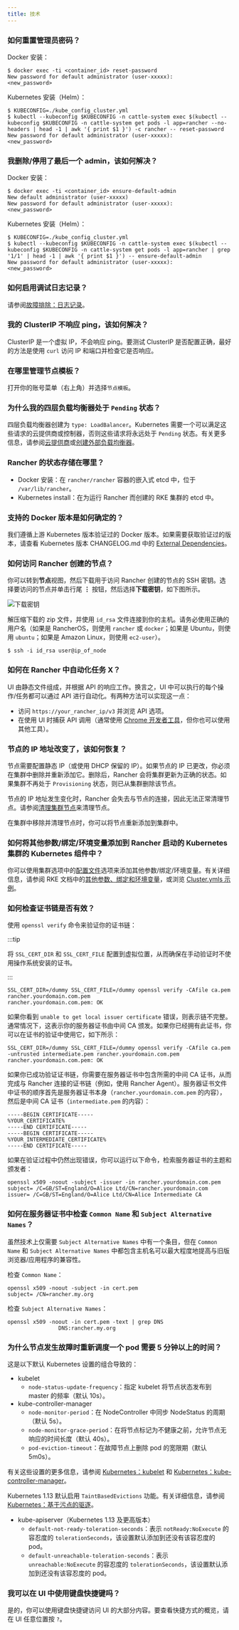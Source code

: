 ```yaml
---
title: 技术
---
```


### 如何重置管理员密码？

Docker 安装：
```
$ docker exec -ti <container_id> reset-password
New password for default administrator (user-xxxxx):
<new_password>
```

Kubernetes 安装（Helm）：
```
$ KUBECONFIG=./kube_config_cluster.yml
$ kubectl --kubeconfig $KUBECONFIG -n cattle-system exec $(kubectl --kubeconfig $KUBECONFIG -n cattle-system get pods -l app=rancher --no-headers | head -1 | awk '{ print $1 }') -c rancher -- reset-password
New password for default administrator (user-xxxxx):
<new_password>
```



### 我删除/停用了最后一个 admin，该如何解决？
Docker 安装：
```
$ docker exec -ti <container_id> ensure-default-admin
New default administrator (user-xxxxx)
New password for default administrator (user-xxxxx):
<new_password>
```

Kubernetes 安装（Helm）：
```
$ KUBECONFIG=./kube_config_cluster.yml
$ kubectl --kubeconfig $KUBECONFIG -n cattle-system exec $(kubectl --kubeconfig $KUBECONFIG -n cattle-system get pods -l app=rancher | grep '1/1' | head -1 | awk '{ print $1 }') -- ensure-default-admin
New password for default administrator (user-xxxxx):
<new_password>
```
### 如何启用调试日志记录？

请参阅[故障排除：日志记录](../troubleshooting/other-troubleshooting-tips/logging.md)。

### 我的 ClusterIP 不响应 ping，该如何解决？

ClusterIP 是一个虚拟 IP，不会响应 ping。要测试 ClusterIP 是否配置正确，最好的方法是使用 `curl` 访问 IP 和端口并检查它是否响应。

### 在哪里管理节点模板？

打开你的账号菜单（右上角）并选择`节点模板`。

### 为什么我的四层负载均衡器处于 `Pending` 状态？

四层负载均衡器创建为 `type: LoadBalancer`。Kubernetes 需要一个可以满足这些请求的云提供商或控制器，否则这些请求将永远处于 `Pending` 状态。有关更多信息，请参阅[云提供商](../pages-for-subheaders/set-up-cloud-providers.md)或[创建外部负载均衡器](https://kubernetes.io/docs/tasks/access-application-cluster/create-external-load-balancer/)。

### Rancher 的状态存储在哪里？

- Docker 安装：在 `rancher/rancher` 容器的嵌入式 etcd 中，位于 `/var/lib/rancher`。
- Kubernetes install：在为运行 Rancher 而创建的 RKE 集群的 etcd 中。

### 支持的 Docker 版本是如何确定的？

我们遵循上游 Kubernetes 版本验证过的 Docker 版本。如果需要获取验证过的版本，请查看 Kubernetes 版本 CHANGELOG.md 中的 [External Dependencies](https://github.com/kubernetes/kubernetes/blob/master/CHANGELOG-1.10.md#external-dependencies)。

### 如何访问 Rancher 创建的节点？

你可以转到**节点**视图，然后下载用于访问 Rancher 创建的节点的 SSH 密钥。选择要访问的节点并单击行尾 **⋮** 按钮，然后选择**下载密钥**，如下图所示。

![下载密钥](/img/downloadsshkeys.png)

解压缩下载的 zip 文件，并使用 `id_rsa` 文件连接到你的主机。请务必使用正确的用户名（如果是 RancherOS，则使用 `rancher` 或 `docker`；如果是 Ubuntu，则使用 `ubuntu`；如果是 Amazon Linux，则使用 `ec2-user`）。

```
$ ssh -i id_rsa user@ip_of_node
```

### 如何在 Rancher 中自动化任务 X？

UI 由静态文件组成，并根据 API 的响应工作。换言之，UI 中可以执行的每个操作/任务都可以通过 API 进行自动化。有两种方法可以实现这一点：

* 访问 `https://your_rancher_ip/v3` 并浏览 API 选项。
* 在使用 UI 时捕获 API 调用（通常使用 [Chrome 开发者工具](https://developers.google.com/web/tools/chrome-devtools/#network)，但你也可以使用其他工具）。

### 节点的 IP 地址改变了，该如何恢复？

节点需要配置静态 IP（或使用 DHCP 保留的 IP）。如果节点的 IP 已更改，你必须在集群中删除并重新添加它。删除后，Rancher 会将集群更新为正确的状态。如果集群不再处于 `Provisioning` 状态，则已从集群删除该节点。

节点的 IP 地址发生变化时，Rancher 会失去与节点的连接，因此无法正常清理节点。请参阅[清理集群节点](../how-to-guides/new-user-guides/manage-clusters/clean-cluster-nodes.md)来清理节点。

在集群中移除并清理节点时，你可以将节点重新添加到集群中。

### 如何将其他参数/绑定/环境变量添加到 Rancher 启动的 Kubernetes 集群的 Kubernetes 组件中？

你可以使用集群选项中的[配置文件](../reference-guides/cluster-configuration/rancher-server-configuration/rke1-cluster-configuration.md#集群配置文件)选项来添加其他参数/​​绑定/环境变量。有关详细信息，请参阅 RKE 文档中的[其他参数、绑定和环境变量](https://rancher.com/docs/rke/latest/en/config-options/services/services-extras/)，或浏览 [Cluster.ymls 示例](https://rancher.com/docs/rke/latest/en/example-yamls/)。

### 如何检查证书链是否有效？

使用 `openssl verify` 命令来验证你的证书链：

:::tip

将 `SSL_CERT_DIR` 和 `SSL_CERT_FILE` 配置到虚拟位置，从而确保在手动验证时不使用操作系统安装的证书。

:::

```
SSL_CERT_DIR=/dummy SSL_CERT_FILE=/dummy openssl verify -CAfile ca.pem rancher.yourdomain.com.pem
rancher.yourdomain.com.pem: OK
```

如果你看到 `unable to get local issuer certificate` 错误，则表示链不完整。通常情况下，这表示你的服务器证书由中间 CA 颁发。如果你已经拥有此证书，你可以在证书的验证中使用它，如下所示：

```
SSL_CERT_DIR=/dummy SSL_CERT_FILE=/dummy openssl verify -CAfile ca.pem -untrusted intermediate.pem rancher.yourdomain.com.pem
rancher.yourdomain.com.pem: OK
```

如果你已成功验证证书链，你需要在服务器证书中包含所需的中间 CA 证书，从而完成与 Rancher 连接的证书链（例如，使用 Rancher Agent）。服务器证书文件中证书的顺序首先是服务器证书本身（`rancher.yourdomain.com.pem` 的内容），然后是中间 CA 证书（`intermediate.pem` 的内容）：

```
-----BEGIN CERTIFICATE-----
%YOUR_CERTIFICATE%
-----END CERTIFICATE-----
-----BEGIN CERTIFICATE-----
%YOUR_INTERMEDIATE_CERTIFICATE%
-----END CERTIFICATE-----
```

如果在验证过程中仍然出现错误，你可以运行以下命令，检索服务器证书的主题和颁发者：

```
openssl x509 -noout -subject -issuer -in rancher.yourdomain.com.pem
subject= /C=GB/ST=England/O=Alice Ltd/CN=rancher.yourdomain.com
issuer= /C=GB/ST=England/O=Alice Ltd/CN=Alice Intermediate CA
```

### 如何在服务器证书中检查 `Common Name` 和 `Subject Alternative Names`？

虽然技术上仅需要 `Subject Alternative Names` 中有一个条目，但在 `Common Name` 和 `Subject Alternative Names` 中都包含主机名可以最大程度地提高与旧版浏览器/应用程序的兼容性。

检查 `Common Name`：

```
openssl x509 -noout -subject -in cert.pem
subject= /CN=rancher.my.org
```

检查 `Subject Alternative Names`：

```
openssl x509 -noout -in cert.pem -text | grep DNS
                DNS:rancher.my.org
```

### 为什么节点发生故障时重新调度一个 pod 需要 5 分钟以上的时间？

这是以下默认 Kubernetes 设置的组合导致的：

* kubelet
   * `node-status-update-frequency`：指定 kubelet 将节点状态发布到 master 的频率（默认 10s）。
* kube-controller-manager
   * `node-monitor-period`：在 NodeController 中同步 NodeStatus 的周期（默认 5s）。
   * `node-monitor-grace-period`：在将节点标记为不健康之前，允许节点无响应的时间长度（默认 40s）。
   * `pod-eviction-timeout`：在故障节点上删除 pod 的宽限期（默认 5m0s）。

有关这些设置的更多信息，请参阅 [Kubernetes：kubelet](https://kubernetes.io/docs/reference/command-line-tools-reference/kubelet/) 和 [Kubernetes：kube-controller-manager](https://kubernetes.io/docs/reference/command-line-tools-reference/kube-controller-manager/)。

Kubernetes 1.13 默认启用 `TaintBasedEvictions` 功能。有关详细信息，请参阅 [Kubernetes：基于污点的驱逐](https://kubernetes.io/docs/concepts/configuration/taint-and-toleration/#taint-based-evictions)。

* kube-apiserver（Kubernetes 1.13 及更高版本）
   * `default-not-ready-toleration-seconds`：表示 `notReady:NoExecute` 的容忍度的 `tolerationSeconds`，该设置默认添加到还没有该容忍度的 pod。
   * `default-unreachable-toleration-seconds`：表示 `unreachable:NoExecute` 的容忍度的 `tolerationSeconds`，该设置默认添加到还没有该容忍度的 pod。

### 我可以在 UI 中使用键盘快捷键吗？

是的，你可以使用键盘快捷键访问 UI 的大部分内容。要查看快捷方式的概览，请在 UI 任意位置按 `?`。
